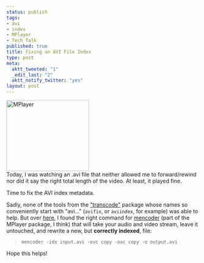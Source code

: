 ```yaml
--- 
status: publish
tags: 
- avi
- index
- MPlayer
- Tech Talk
published: true
title: Fixing an AVI File Index
type: post
meta: 
  aktt_tweeted: "1"
  _edit_last: "2"
  aktt_notify_twitter: "yes"
layout: post
---
```

<div style="width: 226px;" class="wp-caption alignright"><dt class="wp-caption-dt"><a href="http://commons.wikipedia.org/wiki/Image:MPlayer.svg"><img src="http://upload.wikimedia.org/wikipedia/commons/thumb/8/81/MPlayer.svg/216px-MPlayer.svg.png" alt="MPlayer" title="MPlayer" height="185" width="216"/></a></dt></div>Today, I was watching an .avi file that neither allowed me to forward/rewind nor did it say the right total length of the video. At least, it played fine.

Time to fix the AVI index metadata.

Sadly, none of the tools from the <a href="http://www.transcoding.org/transcode">"transcode"</a> package whose names so conveniently start with "avi..." (<code>avifix</code>, or <code>aviindex</code>, for example) was able to help. But over <a href="http://ubuntuforums.org/showpost.php?p=4296384&postcount=8">here</a>, I found the right command for <a href="http://en.wikipedia.org/wiki/MEncoder">mencoder</a> (part of the MPlayer package, I think) that will take your audio and video stream, leave it untouched, and rewrite a new, but <strong>correctly indexed</strong>, file:

<blockquote><code>mencoder -idx input.avi -ovc copy -oac copy -o output.avi</code></blockquote>

Hope this helps!
